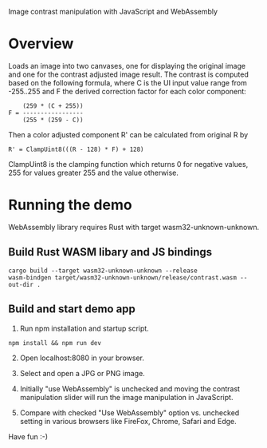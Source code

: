Image contrast manipulation with JavaScript and WebAssembly

# Overview

Loads an image into two canvases, one for displaying the original image
and one for the contrast adjusted image result.
The contrast is computed based on the following formula, where C is the
UI input value range from -255..255 and F the derived correction factor for
each color component:

```
    (259 * (C + 255))
F = -----------------
    (255 * (259 - C))
```

Then a color adjusted component R' can be calculated from original R by

```
R' = ClampUint8(((R - 128) * F) + 128)
```

ClampUint8 is the clamping function which returns 0 for negative values, 255 for values greater 255 and the value otherwise.

# Running the demo

WebAssembly library requires Rust with target wasm32-unknown-unknown.

## Build Rust WASM libary and JS bindings

```
cargo build --target wasm32-unknown-unknown --release
wasm-bindgen target/wasm32-unknown-unknown/release/contrast.wasm --out-dir .
```

## Build and start demo app

1. Run npm installation and startup script.

```
npm install && npm run dev
```

2. Open localhost:8080 in your browser.

3. Select and open a JPG or PNG image.

4. Initially "use WebAssembly" is unchecked and moving the contrast manipulation slider will run the image manipulation in JavaScript.

5. Compare with checked "Use WebAssembly" option vs. unchecked setting in various browsers like FireFox, Chrome, Safari and Edge.

Have fun :-)